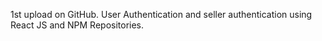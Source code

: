 1st upload on GitHub. User Authentication and seller authentication using React JS and NPM Repositories.

